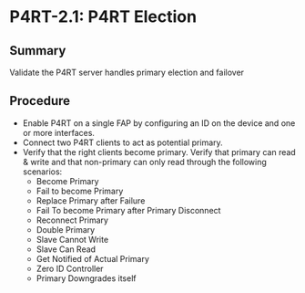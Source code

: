 # P4RT-2.1: P4RT Election

## Summary

Validate the P4RT server handles primary election and failover

## Procedure

* Enable P4RT on a single FAP by configuring an ID on the device and one or more interfaces.
* Connect two P4RT clients to act as potential primary.
* Verify that the right clients become primary. Verify that primary can read & write and that non-primary can only read through the following scenarios:
    * Become Primary
    * Fail to become Primary 
    * Replace Primary after Failure
    * Fail To become Primary after Primary Disconnect
    * Reconnect Primary
    * Double Primary
    * Slave Cannot Write
    * Slave Can Read
    * Get Notified of Actual Primary
    * Zero ID Controller
    * Primary Downgrades itself
